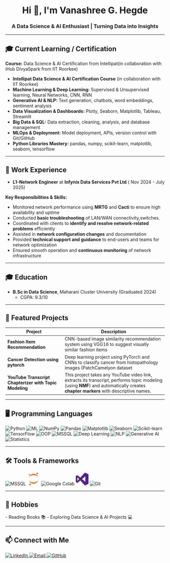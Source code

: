 <h1 align="center">Hi 👋, I'm Vanashree G. Hegde</h1>
<h3 align="center">A Data Science & AI Enthusiast | Turning Data into Insights</h3>

---

## 🎓 Current Learning / Certification

**Course:** Data Science & AI Certification from Intellipat(in collaboration with iHub DivyaSpark from IIT Roorkee)

- **Intellipat Data Science & AI Certification Course** (in collaboration with IIT Roorkee)  
- **Machine Learning & Deep Learning:** Supervised & Unsupervised learning, Neural Networks, CNN, RNN  
- **Generative AI & NLP:** Text generation, chatbots, word embeddings, sentiment analysis  
- **Data Visualization & Dashboards:** Plotly, Seaborn, Matplotlib, Tableau, Streamlit  
- **Big Data & SQL:** Data extraction, cleaning, analysis, and database management  
- **MLOps & Deployment:** Model deployment, APIs, version control with Git/GitHub  
- **Python Libraries Mastery:** pandas, numpy, scikit-learn, matplotlib, seaborn, tensorflow

  
 


---

## 💼 Work Experience
- **L1-Network Engineer** at **Infynix Data Services Pvt Ltd**                                                                                          ( Nov 2024 - July 2025)

**Key Responsibilities & Skills:**  
- Monitored network performance using **MRTG** and **Cacti** to ensure high availability and uptime  
- Conducted **basic troubleshooting** of LAN/WAN connectivity,switches.
- Coordinated with clients to **identify and resolve network-related problems** efficiently  
- Assisted in **network configuration changes** and documentation  
- Provided **technical support and guidance** to end-users and teams for network optimization  
- Ensured smooth operation and **continuous monitoring** of network infrastructure  

  

---

## 🎓 Education
- **B.Sc in Data Science**, Maharani Cluster University (Graduated 2024)  
  - CGPA: 9.3/10  

---

## 🚀 Featured Projects
| Project | Description | 
|---------|-------------|
| **Fashion Item Recommendation** | CNN-based image similarity recommendation system using VGG16 to suggest visually similar fashion items |
| **Cancer Detection using pytorch** | Deep learning project using PyTorch and CNNs to classify cancer from histopathology images (PatchCamelyon dataset |
| **YouTube Transcript Chapterizer with Topic Modeling**| This project takes any YouTube video link, extracts its transcript, performs topic modeling (using **NMF**) and automatically creates **chapter markers** with descriptive names.|




---


## 🖥️ Programming Languages
<p align="left">
  <img src="https://img.shields.io/badge/Python-FFD43B?style=for-the-badge&logo=python&logoColor=blue" alt="Python" />
  <img src="https://img.shields.io/badge/ML-FF6F61?style=for-the-badge&logo=scikit-learn&logoColor=white" alt="ML" />
  <img src="https://img.shields.io/badge/Numpy-013243?style=for-the-badge&logo=numpy&logoColor=white" alt="NumPy" />
  <img src="https://img.shields.io/badge/Pandas-150458?style=for-the-badge&logo=pandas&logoColor=white" alt="Pandas" />
  <img src="https://img.shields.io/badge/Matplotlib-D14343?style=for-the-badge&logo=matplotlib&logoColor=white" alt="Matplotlib" />
  <img src="https://img.shields.io/badge/Seaborn-4C72B0?style=for-the-badge&logo=seaborn&logoColor=white" alt="Seaborn" />
  <img src="https://img.shields.io/badge/Scikit--learn-F7931E?style=for-the-badge&logo=scikit-learn&logoColor=white" alt="Scikit-learn" />
  <img src="https://img.shields.io/badge/TensorFlow-FF6F00?style=for-the-badge&logo=tensorflow&logoColor=white" alt="TensorFlow" />
  <img src="https://img.shields.io/badge/OOP-007ACC?style=for-the-badge&logo=java&logoColor=white" alt="OOP" />
  <img src="https://img.shields.io/badge/MSSQL-CC2927?style=for-the-badge&logo=microsoft-sql-server&logoColor=white" alt="MSSQL" />
  <img src="https://img.shields.io/badge/DeepLearning-0F4C81?style=for-the-badge&logo=keras&logoColor=white" alt="Deep Learning" />
  <img src="https://img.shields.io/badge/NLP-4CAF50?style=for-the-badge&logo=python&logoColor=white" alt="NLP" />
  <img src="https://img.shields.io/badge/GenAI-FF4500?style=for-the-badge&logo=openai&logoColor=white" alt="Generative AI" />
  <img src="https://img.shields.io/badge/Statistics-8A2BE2?style=for-the-badge&logo=gnu&logoColor=white" alt="Statistics" />
</p>


---

## 🛠️ Tools & Frameworks
<p align="left">
  <img src="https://www.svgrepo.com/show/303229/microsoft-sql-server-logo.svg" alt="MSSQL" width="40" height="40"/>
  <img src="https://raw.githubusercontent.com/devicons/devicon/master/icons/jupyter/jupyter-original.svg" alt="Jupyter Notebook" width="40" height="40"/>
  <img src="https://img.icons8.com/color/48/000000/google-colab.png" alt="Google Colab" width="40" height="40"/>
  <img src="https://raw.githubusercontent.com/devicons/devicon/master/icons/visualstudio/visualstudio-plain.svg" alt="VS Code" width="40" height="40"/>
  <img src="https://www.vectorlogo.zone/logos/git-scm/git-scm-icon.svg" alt="Git" width="40" height="40"/> 
</p>


---

## 📖 Hobbies
<p align="left">
- Reading Books 📚  
- Exploring Data Science & AI Projects 💻  
</p>

---


## 📫 Connect with Me
<p align="left">
  <a href="https://linkedin.com/in/vanashree-g-hegde" target="_blank">
    <img align="center" src="https://img.shields.io/badge/LinkedIn-blue?style=for-the-badge&logo=linkedin&logoColor=white" alt="LinkedIn" />
  </a>
  <a href="mailto:hegdevanashree88@gmail.com" target="_blank">
    <img align="center" src="https://img.shields.io/badge/Gmail-D14836?style=for-the-badge&logo=gmail&logoColor=white" alt="Email" />
  </a>
  <a href="https://github.com/vanashree-hegde" target="_blank">
    <img align="center" src="https://img.shields.io/badge/GitHub-black?style=for-the-badge&logo=github&logoColor=white" alt="GitHub" />
  </a>
</p>




